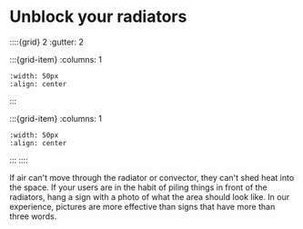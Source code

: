 # Unblock your radiators

::::{grid} 2
:gutter: 2

:::{grid-item}
:columns: 1
```{image} ../images/cost-1.jpg
:width: 50px
:align: center
```
:::

:::{grid-item}
:columns: 1 
```{image} ../images/1-star.jpg
:width: 50px
:align: center
```
:::
::::

If air can't move through the radiator or convector, they can't shed heat into the space. If your users are in the habit of piling things in front of the radiators, hang a sign with a photo of what the area should look like. In our experience, pictures are more effective than signs that have more than three words. 